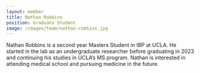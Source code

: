 ```yaml
---
layout: member
title: Nathan Robbins
position: Graduate Student
image: /images/team/nathan-robbins.jpg
---
```


Nathan Robbins is a second year Masters Student in IBP at UCLA. He started in the lab as an undergraduate researcher before graduating in 2023 and continuing his studies in UCLA’s MS program. Nathan is interested in attending medical school and pursuing medicine in the future.

